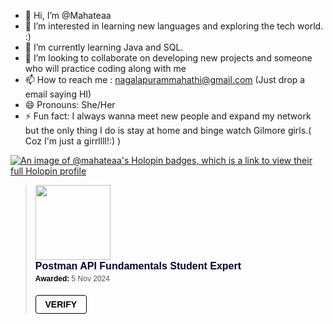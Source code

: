- 👋 Hi, I’m @Mahateaa
- 👀 I’m interested in learning new languages and exploring the tech world. :)
- 🌱 I’m currently learning Java and SQL.
- 💞️ I’m looking to collaborate on developing new projects and someone who will practice coding along with me
- 📫 How to reach me : nagalapurammahathi@gmail.com (Just drop a email saying HI)
- 😄 Pronouns: She/Her
- ⚡ Fun fact: I always wanna meet new people and expand my network but the only thing I do is stay at home and binge watch Gilmore girls.( Coz I'm just a girrllll!:) )

<!---
Mahateaa/Mahateaa is a ✨ special ✨ repository because its `README.md` (this file) appears on your GitHub profile.
You can click the Preview link to take a look at your changes.
--->
[![An image of @mahateaa's Holopin badges, which is a link to view their full Holopin profile](https://holopin.me/mahateaa)](https://holopin.io/@mahateaa)
<blockquote class="badgr-badge" style="font-family: Helvetica, Roboto, &quot;Segoe UI&quot;, Calibri, sans-serif;"><a href="https://api.badgr.io/public/assertions/P7f1hJ2mSGemXx0b4W3zqw?identity__email=nagalapurammahathi%40gmail.com"><img width="120px" height="120px" src="https://api.badgr.io/public/assertions/P7f1hJ2mSGemXx0b4W3zqw/image"></a><p class="badgr-badge-name" style="hyphens: auto; overflow-wrap: break-word; word-wrap: break-word; margin: 0; font-size: 16px; font-weight: 600; font-style: normal; font-stretch: normal; line-height: 1.25; letter-spacing: normal; text-align: left; color: #05012c;">Postman API Fundamentals Student Expert</p><p class="badgr-badge-date" style="margin: 0; font-size: 12px; font-style: normal; font-stretch: normal; line-height: 1.67; letter-spacing: normal; text-align: left; color: #555555;"><strong style="font-size: 12px; font-weight: bold; font-style: normal; font-stretch: normal; line-height: 1.67; letter-spacing: normal; text-align: left; color: #000;">Awarded: </strong>5 Nov 2024</p><p style="margin: 16px 0; padding: 0;"><a class="badgr-badge-verify" target="_blank" href="https://badgecheck.io?url=https%3A%2F%2Fapi.badgr.io%2Fpublic%2Fassertions%2FP7f1hJ2mSGemXx0b4W3zqw%3Fidentity__email%3Dnagalapurammahathi%2540gmail.com&amp;identity__email=nagalapurammahathi%40gmail.com" style="box-sizing: content-box; display: flex; align-items: center; justify-content: center; margin: 0; font-size:14px; font-weight: bold; width: 48px; height: 16px; border-radius: 4px; border: solid 1px black; text-decoration: none; padding: 6px 16px; margin: 16px 0; color: black;">VERIFY</a></p><script async="async" src="https://badgr.com/assets/widgets.bundle.js"></script></blockquote>
